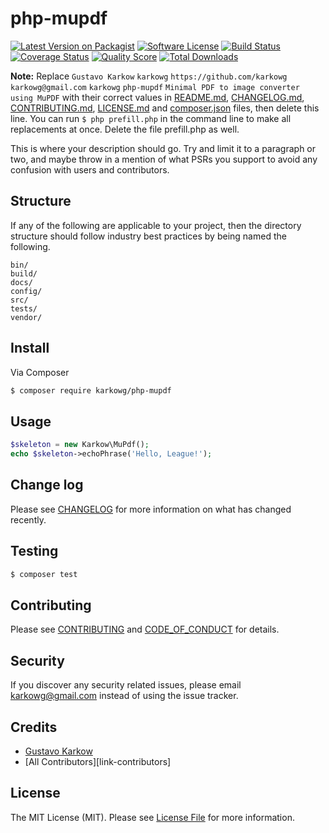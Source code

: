 # php-mupdf

[![Latest Version on Packagist][ico-version]][link-packagist]
[![Software License][ico-license]](LICENSE.md)
[![Build Status][ico-travis]][link-travis]
[![Coverage Status][ico-scrutinizer]][link-scrutinizer]
[![Quality Score][ico-code-quality]][link-code-quality]
[![Total Downloads][ico-downloads]][link-downloads]

**Note:** Replace ```Gustavo Karkow``` ```karkowg``` ```https://github.com/karkowg``` ```karkowg@gmail.com``` ```karkowg``` ```php-mupdf``` ```Minimal PDF to image converter using MuPDF``` with their correct values in [README.md](README.md), [CHANGELOG.md](CHANGELOG.md), [CONTRIBUTING.md](CONTRIBUTING.md), [LICENSE.md](LICENSE.md) and [composer.json](composer.json) files, then delete this line. You can run `$ php prefill.php` in the command line to make all replacements at once. Delete the file prefill.php as well.

This is where your description should go. Try and limit it to a paragraph or two, and maybe throw in a mention of what
PSRs you support to avoid any confusion with users and contributors.

## Structure

If any of the following are applicable to your project, then the directory structure should follow industry best practices by being named the following.

```
bin/        
build/
docs/
config/
src/
tests/
vendor/
```


## Install

Via Composer

``` bash
$ composer require karkowg/php-mupdf
```

## Usage

``` php
$skeleton = new Karkow\MuPdf();
echo $skeleton->echoPhrase('Hello, League!');
```

## Change log

Please see [CHANGELOG](CHANGELOG.md) for more information on what has changed recently.

## Testing

``` bash
$ composer test
```

## Contributing

Please see [CONTRIBUTING](CONTRIBUTING.md) and [CODE_OF_CONDUCT](CODE_OF_CONDUCT.md) for details.

## Security

If you discover any security related issues, please email karkowg@gmail.com instead of using the issue tracker.

## Credits

- [Gustavo Karkow][link-author]
- [All Contributors][link-contributors]

## License

The MIT License (MIT). Please see [License File](LICENSE.md) for more information.

[ico-version]: https://img.shields.io/packagist/v/karkowg/php-mupdf.svg?style=flat-square
[ico-license]: https://img.shields.io/badge/license-MIT-brightgreen.svg?style=flat-square
[ico-travis]: https://img.shields.io/travis/karkowg/php-mupdf/master.svg?style=flat-square
[ico-scrutinizer]: https://img.shields.io/scrutinizer/coverage/g/karkowg/php-mupdf.svg?style=flat-square
[ico-code-quality]: https://img.shields.io/scrutinizer/g/karkowg/php-mupdf.svg?style=flat-square
[ico-downloads]: https://img.shields.io/packagist/dt/karkowg/php-mupdf.svg?style=flat-square

[link-packagist]: https://packagist.org/packages/karkowg/php-mupdf
[link-travis]: https://travis-ci.org/karkowg/php-mupdf
[link-scrutinizer]: https://scrutinizer-ci.com/g/karkowg/php-mupdf/code-structure
[link-code-quality]: https://scrutinizer-ci.com/g/karkowg/php-mupdf
[link-downloads]: https://packagist.org/packages/karkowg/php-mupdf
[link-author]: https://github.com/karkowg
